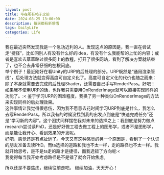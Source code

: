 ```yaml
---
layout: post
title: 写在所有帖子之前
date: 2024-08-25 13:00:00
description: 每天都有新感悟
tags: DailyLife 
categories: Life
---
```


我在最近突然发现我是一个急功近利的人。发现这点的原因是，我一直在尝试走“捷径”，比如问别人有没有什么好的idea，有没有什么我能帮的上忙的内容；或者是喜欢去草草略过很多网上的教程，打开了很多网站，看到了解决方案就结束了，也不会去非常仔细的刨根问底。\
举个例子！最近刚好在看Unity的URP的后处理的部分。URP既然是“通用渲染管线”，后处理方法就变得高度可自定义化了。高度可自定义化的代价也随之而来：除了本身就需要去完成的后处理Shader，还需要自己手写RenderPass。好吧！如果我不使用URP的话，也许我只需要用OnRenderImage就可以直接实现同样的功能了。:< 鉴于学习URP的困难程度，我换了另一种类似OnRenderImage的方法来实现同样的后处理效果。\
这件事情让我觉得很悲伤，因为我不愿意去花时间学习URP到底是什么，我怎么去写RenderPass。所以我有的时候没找到我的出发点到底是“快速完成任务”还是“学习新的内容”。这个困扰同样摆在我对未来的选择之上：我到底是努力做点research尝试读PhD，还是好好做工程去做工程上的图形学，或者不是图形学，而是能让我开心、看到效果的开发呢。\
好吧，感觉还是有点扯远了。今天又有这种感觉的另一个原因是，看到了一个认识的朋友准备去读PhD。而ta选择的道路和我也不太一样，走的路径也不太一样。我就开始思考，是不是ta走的路才是捷径，而我选错了方向呢:< \
我觉得每当我开始考虑路径是不是错了就会开始焦虑。

所以还是不要焦虑，继续往前走吧。 继续加油，天天开心！